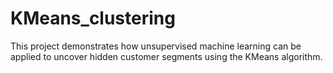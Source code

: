 # KMeans_clustering
This project demonstrates how unsupervised machine learning can be applied to uncover hidden customer segments using the KMeans algorithm.
